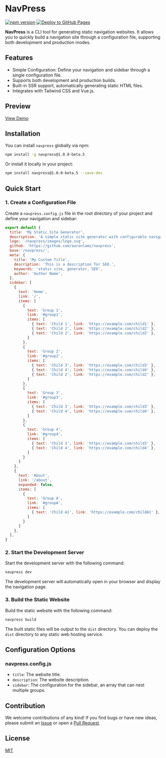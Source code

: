 
# NavPress

[![npm version](https://img.shields.io/npm/v/navpress.svg)](https://www.npmjs.com/package/navpress)
[![Deploy to GitHub Pages](https://github.com/aaronlamz/navpress/actions/workflows/deploy.yml/badge.svg)](https://github.com/aaronlamz/navpress/actions/workflows/deploy.yml)

**NavPress** is a CLI tool for generating static navigation websites. It allows you to quickly build a navigation site through a configuration file, supporting both development and production modes.

## Features

- Simple Configuration: Define your navigation and sidebar through a single configuration file.
- Supports both development and production builds.
- Built-in SSR support, automatically generating static HTML files.
- Integrates with Tailwind CSS and Vue.js.

## Preview
[View Demo](https://aaronlamz.github.io/navpress/)

## Installation

You can install `navpress` globally via npm:

```bash
npm install -g navpress@1.0.0-beta.5
```

Or install it locally in your project:

```bash
npm install navpress@1.0.0-beta.5 --save-dev
```

## Quick Start

### 1. Create a Configuration File

Create a `navpress.config.js` file in the root directory of your project and define your navigation and sidebar:

```javascript
export default {
  title: 'My Static Site Generator',
  description: 'A simple static site generator with configurable navigation',
  logo: '/navpress/images/logo.svg',
  github: 'https://github.com/aaronlamz/navpress',
  base:'/navpress/',
  meta: {
    title: 'My Custom Title',
    description: 'This is a description for SEO.',
    keywords: 'static site, generator, SEO',
    author: 'Author Name',
  },
  sidebar: [
    { 
      text: 'Home', 
      link: '/', 
      items: [
        {
          text: 'Group 1',
          link: '#group1',
          items: [
            { text: 'Child 1', link: 'https://example.com/child1' },
            { text: 'Child 2', link: 'https://example.com/child2' },
            { text: 'Child 2', link: 'https://example.com/child2' },
          ]
        },
        {
          text: 'Group 2',
          link: '#group2',
          items: [
            { text: 'Child 3', link: 'https://example.com/child3' },
            { text: 'Child 4', link: 'https://example.com/child4' },
            { text: 'Child 2', link: 'https://example.com/child2' },
          ]
        },
        {
          text: 'Group 3',
          link: '#group3',
          items: [
            { text: 'Child 3', link: 'https://example.com/child3' },
            { text: 'Child 4', link: 'https://example.com/child4' },
          ]
        },
        {
          text: 'Group 4',
          link: '#group4',
          items: [
            { text: 'Child 3', link: 'https://example.com/child3' },
            { text: 'Child 4', link: 'https://example.com/child4' },
          ]
        }
      ]
    },
    { 
      text: 'About', 
      link: '/about',
      expanded: false,
      items: [
        {
          text: 'Group A',
          link: '#groupA',
          items: [
            { text: 'Child A1', link: 'https://example.com/childA1' },
          ]
        }
      ]
    },
  ],
}
```

### 2. Start the Development Server

Start the development server with the following command:

```bash
navpress dev
```

The development server will automatically open in your browser and display the navigation page.

### 3. Build the Static Website

Build the static website with the following command:

```bash
navpress build
```

The built static files will be output to the `dist` directory. You can deploy the `dist` directory to any static web hosting service.

## Configuration Options

### navpress.config.js

- `title`: The website title.
- `description`: The website description.
- `sidebar`: The configuration for the sidebar, an array that can nest multiple groups.

## Contribution

We welcome contributions of any kind! If you find bugs or have new ideas, please submit an [Issue](https://github.com/aaronlamz/navpress/issues) or open a [Pull Request](https://github.com/aaronlamz/navpress/pulls).

## License

[MIT](https://github.com/aaronlamz/navpress/blob/main/LICENSE)
